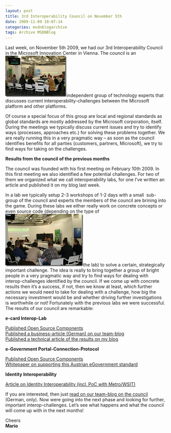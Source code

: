 ```yaml
---
layout: post
title: 3rd Interoperability Council on November 5th
date: 2009-11-09 10:07:14
categories: msdnblogarchive
tags: Archive MSDNBlog
---
```


Last week, on November 5th 2009, we had our 3rd Interoperability Council in the Microsoft Innovation Center in Vienna. The council is an [![Interop. Council 5.11.2009 029](https://github.com/mszcool/oldmsdnblogarchive/blob/master/media/TNBlogsFS/BlogFileStorage/blogs_msdn/mszcool/WindowsLiveWriter/3rdInteroperabilityCouncilonNovember5th_10BFA/Interop.%2520Council%25205.11.2009%2520029_thumb.jpg?raw=true?raw=true "Interop. Council 5.11.2009 029")](https://github.com/mszcool/oldmsdnblogarchive/blob/master/media/TNBlogsFS/BlogFileStorage/blogs_msdn/mszcool/WindowsLiveWriter/3rdInteroperabilityCouncilonNovember5th_10BFA/Interop.%2520Council%25205.11.2009%2520029.jpg?raw=true?raw=true)independent group of technology experts that discusses current interoperability-challenges between the Microsoft platform and other platforms.

 Of course a special focus of this group are local and regional standards as global standards are mostly addressed by the Microsoft corporation, itself. During the meetings we typically discuss current issues and try to identify ways (processes, approaches etc.) for solving these problems together. We are really running this in a very pragmatic way – as soon as the council identifies benefits for all parties (customers, partners, Microsoft), we try to find ways for taking on the challenges.

 **Results from the council of the previous months**

 The council was founded with his first meeting on February 10th 2009. In this first meeting we also identified a few potential challenges. For two of them we organized what we call interoperability labs, for one I’ve written an article and published it on my blog last week.

 In a lab we typically setup 2-3 workshops of 1-2 days with a small  sub-group of the council and experts the members of the council are brining into the game. During these labs we either really work on concrete concepts or even source code (depending on the type of [![Interop. Council 5.11.2009 025](https://github.com/mszcool/oldmsdnblogarchive/blob/master/media/TNBlogsFS/BlogFileStorage/blogs_msdn/mszcool/WindowsLiveWriter/3rdInteroperabilityCouncilonNovember5th_10BFA/Interop.%2520Council%25205.11.2009%2520025_thumb.jpg?raw=true?raw=true "Interop. Council 5.11.2009 025")](https://github.com/mszcool/oldmsdnblogarchive/blob/master/media/TNBlogsFS/BlogFileStorage/blogs_msdn/mszcool/WindowsLiveWriter/3rdInteroperabilityCouncilonNovember5th_10BFA/Interop.%2520Council%25205.11.2009%2520025.jpg?raw=true?raw=true)the lab) to solve a certain, strategically important challenge. The idea is really to bring together a group of bright people in a very pragmatic way and try to find ways for dealing with interop-challenges identified by the council. If we come up with concrete results then it’s a success, if not, then we know at least, which further actions we would need to take for dealing with a challenge, how big the necessary investment would be and whether driving further investigations is worthwhile or not! Fortunately with the previous labs we were successful. The results of our council are remarkable:

 **e-card Interop-Lab**

 [Published Open Source Components](http://wcfswaencoder.codeplex.com/)   
[Published a business-article (German) on our team-blog](http://www.codefest.at/post/2009/10/19/Sicherstellung-der-Kompatibilitat-von-NETWCF-und-den-e-card-Services-UZE-und-ABS-Interoperability-Lab-mit-SV-Chipkarten-Betriebs-und-Errichtungsgesellschaft-mbH-erfolgreich-abgeschlossen!.aspx)   
[Published a technical article of the results on my blog](http://blogs.msdn.com/mszcool/archive/2009/10/19/windows-communication-foundation-and-soap-with-attachments-message-encoder-built-in-interop-lab-with-svc-sozialversicherungs-chipkarten-betriebs-und-errichtungsgesellschaft-m-b-h.aspx)

 **e-Government Portal-Connection-Protocol**

 [Published Open Source Components](http://egora.codeplex.com/)   
[Whitepaper on supporting this Austrian eGovernment standard](http://egora.codeplex.com/Project/Download/FileDownload.aspx?DownloadId=91043)

 **Identity Interoperability**

 [Article on Identity Interoperability (incl. PoC with Metro/WSIT)](http://blogs.msdn.com/mszcool/archive/2009/11/05/identity-interop-update-for-our-interoperability-council-adfs-v2-and-wif-interop-with-sun-opensso-novell-access-manager-ca-openid-and-sun-metro-wsit.aspx)

 If you are interested, then just [read on our team-blog on the council](http://www.codefest.at/post/2009/11/09/3-Interoperability-Council-e28093-Impressionen.aspx) (German, only). Now were going into the next phase and looking for further, important interop-challenges. Let’s see what happens and what the council will come up with in the next months!

   Cheers   
**Mario**


